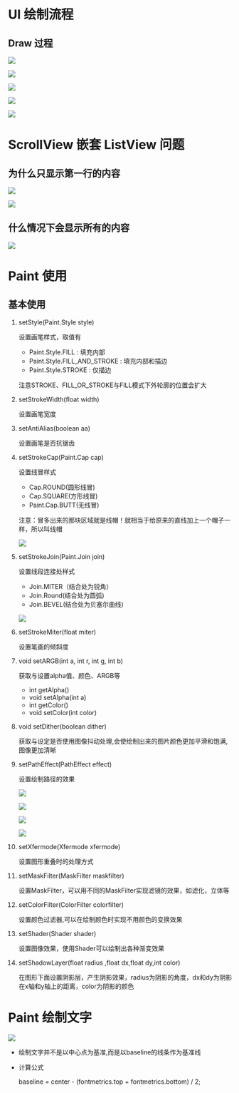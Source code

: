 # UI 绘制流程 #
## Draw 过程 ##

![](https://i.imgur.com/vdQT3hc.png)

![](https://i.imgur.com/peJLYke.png)

![](https://i.imgur.com/JL5D9F6.png)

![](https://i.imgur.com/bIYkJL2.png)

![](https://i.imgur.com/jNwLLEu.png)

# ScrollView 嵌套 ListView 问题 #

## 为什么只显示第一行的内容 ##

![](https://i.imgur.com/AVMJbPd.png)

![](https://i.imgur.com/L7lZPzf.png)

## 什么情况下会显示所有的内容 ##

![](https://i.imgur.com/zRSCtJj.png)

# Paint 使用 #

## 基本使用 ##

1. setStyle(Paint.Style style) 
	
	设置画笔样式，取值有
	- Paint.Style.FILL : 填充内部
	- Paint.Style.FILL_AND_STROKE : 填充内部和描边
	- Paint.Style.STROKE : 仅描边
	
	注意STROKE、FILL_OR_STROKE与FILL模式下外轮廓的位置会扩大

2. setStrokeWidth(float width) 
	
	设置画笔宽度
	 
3. setAntiAlias(boolean aa) 

	设置画笔是否抗锯齿 

4. setStrokeCap(Paint.Cap cap)

	设置线冒样式
	- Cap.ROUND(圆形线冒)
	- Cap.SQUARE(方形线冒)
	- Paint.Cap.BUTT(无线冒) 
	
	注意：冒多出来的那块区域就是线帽！就相当于给原来的直线加上一个帽子一样，所以叫线帽 

	![](https://i.imgur.com/VmQV14E.png)

5. setStrokeJoin(Paint.Join join)

	设置线段连接处样式
	- Join.MITER（结合处为锐角）
	- Join.Round(结合处为圆弧)
	- Join.BEVEL(结合处为贝塞尔曲线) 

	![](https://i.imgur.com/VgpxUQ0.png)

6. setStrokeMiter(float miter) 

	设置笔画的倾斜度

7. void setARGB(int a, int r, int g, int b) 

	获取与设置alpha值、颜色、ARGB等
	- int getAlpha() 
	- void setAlpha(int a) 
	- int getColor() 
	- void setColor(int color) 

8. void setDither(boolean dither) 

	获取与设定是否使用图像抖动处理,会使绘制出来的图片颜色更加平滑和饱满,图像更加清晰

9. setPathEffect(PathEffect effect)

	设置绘制路径的效果

	![](https://i.imgur.com/sUmPyEq.png)

	![](https://i.imgur.com/KsEnBTN.png)

	![](https://i.imgur.com/9dCrYAh.png)

	![](https://i.imgur.com/lINaaVz.png)

10. setXfermode(Xfermode xfermode)

	设置图形重叠时的处理方式

11. setMaskFilter(MaskFilter maskfilter)

	设置MaskFilter，可以用不同的MaskFilter实现滤镜的效果，如滤化，立体等

12. setColorFilter(ColorFilter colorfilter)

	设置颜色过滤器,可以在绘制颜色时实现不用颜色的变换效果	

13. setShader(Shader shader)

	设置图像效果，使用Shader可以绘制出各种渐变效果

14. setShadowLayer(float radius ,float dx,float dy,int color)

	在图形下面设置阴影层，产生阴影效果，radius为阴影的角度，dx和dy为阴影在x轴和y轴上的距离，color为阴影的颜色 

# Paint 绘制文字 #

![](https://i.imgur.com/aKXr3t8.png)

- 绘制文字并不是以中心点为基准,而是以baseline的线条作为基准线

- 计算公式

	baseline = center - (fontmetrics.top + fontmetrics.bottom) / 2;

